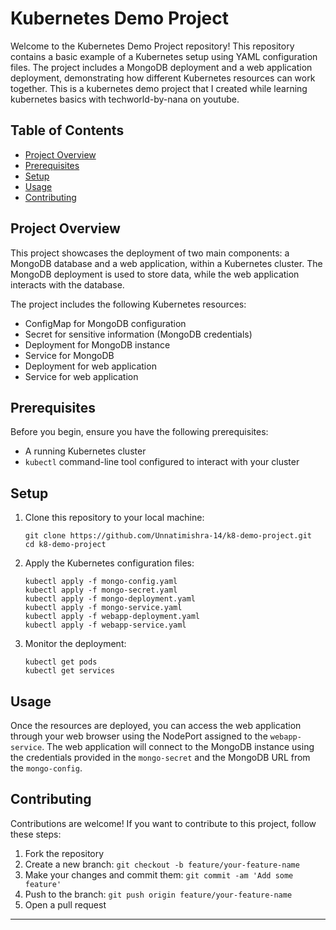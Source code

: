 # Kubernetes Demo Project

Welcome to the Kubernetes Demo Project repository! This repository contains a basic example of a Kubernetes setup using YAML configuration files. The project includes a MongoDB deployment and a web application deployment, demonstrating how different Kubernetes resources can work together.
This is a kubernetes demo project that I created while learning kubernetes basics with techworld-by-nana on youtube.

## Table of Contents

- [Project Overview](#project-overview)
- [Prerequisites](#prerequisites)
- [Setup](#setup)
- [Usage](#usage)
- [Contributing](#contributing)


## Project Overview

This project showcases the deployment of two main components: a MongoDB database and a web application, within a Kubernetes cluster. The MongoDB deployment is used to store data, while the web application interacts with the database.

The project includes the following Kubernetes resources:
- ConfigMap for MongoDB configuration
- Secret for sensitive information (MongoDB credentials)
- Deployment for MongoDB instance
- Service for MongoDB
- Deployment for web application
- Service for web application

## Prerequisites

Before you begin, ensure you have the following prerequisites:
- A running Kubernetes cluster
- `kubectl` command-line tool configured to interact with your cluster

## Setup

1. Clone this repository to your local machine:

   ```
   git clone https://github.com/Unnatimishra-14/k8-demo-project.git
   cd k8-demo-project
   ```

2. Apply the Kubernetes configuration files:

   ```
   kubectl apply -f mongo-config.yaml
   kubectl apply -f mongo-secret.yaml
   kubectl apply -f mongo-deployment.yaml
   kubectl apply -f mongo-service.yaml
   kubectl apply -f webapp-deployment.yaml
   kubectl apply -f webapp-service.yaml
   ```

3. Monitor the deployment:

   ```
   kubectl get pods
   kubectl get services
   ```

## Usage

Once the resources are deployed, you can access the web application through your web browser using the NodePort assigned to the `webapp-service`. The web application will connect to the MongoDB instance using the credentials provided in the `mongo-secret` and the MongoDB URL from the `mongo-config`.

## Contributing

Contributions are welcome! If you want to contribute to this project, follow these steps:
1. Fork the repository
2. Create a new branch: `git checkout -b feature/your-feature-name`
3. Make your changes and commit them: `git commit -am 'Add some feature'`
4. Push to the branch: `git push origin feature/your-feature-name`
5. Open a pull request



---


